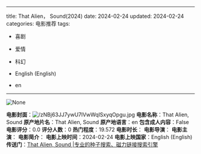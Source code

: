 
---
title: That Alien， Sound(2024)
date: 2024-02-24
updated: 2024-02-24
categories: 电影推荐
tags:

- 喜剧
- 爱情
- 科幻

- English (English)
- en
---

<img src="https://image.tmdb.org/t/p/originalNone" alt="None" title="None">

**电影封面**：<img src="https://image.tmdb.org/t/p/w200/zNBj63JJ7ywU7lVwWqlSxyqOpgu.jpg" alt="/zNBj63JJ7ywU7lVwWqlSxyqOpgu.jpg" title="/zNBj63JJ7ywU7lVwWqlSxyqOpgu.jpg">
**电影名称**：That Alien, Sound
**原产地片名**：That Alien, Sound
**原产地语言**：en
**包含成人内容**：False
**电影评分**：0.0
**评分人数**：0
**热门程度**：19.572
**电影时长**：
**电影导演**：
**电影主演**：
**电影简介**：
**电影上映时间**：2024-02-24
**电影上映国家**：English (English)
**传送门**：[That Alien, Sound |专业的种子搜索、磁力链接搜索引擎](https://movie.amd794.com:2083/?search=That%20Alien%2C%20Sound&ordering=&mode=match_phrase&page_size=10&page=1)

